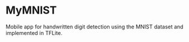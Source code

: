 # MyMNIST
Mobile app for handwritten digit detection using the MNIST dataset and implemented in TFLite.
